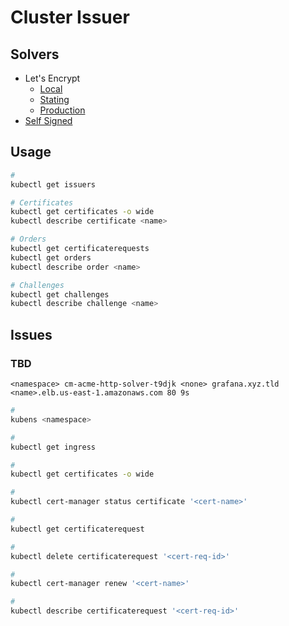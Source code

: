 # Cluster Issuer

## Solvers

- Let's Encrypt
  - [Local](./letsencrypt/local.md)
  - [Stating](./letsencrypt/staging.md)
  - [Production](./letsencrypt/aws-route-53.md)
- [Self Signed](./self-signed.md)

## Usage

```sh
#
kubectl get issuers

# Certificates
kubectl get certificates -o wide
kubectl describe certificate <name>

# Orders
kubectl get certificaterequests
kubectl get orders
kubectl describe order <name>

# Challenges
kubectl get challenges
kubectl describe challenge <name>
```

## Issues

### TBD

```log
<namespace> cm-acme-http-solver-t9djk <none> grafana.xyz.tld <name>.elb.us-east-1.amazonaws.com 80 9s
```

```sh
#
kubens <namespace>

#
kubectl get ingress

#
kubectl get certificates -o wide

#
kubectl cert-manager status certificate '<cert-name>'

#
kubectl get certificaterequest

#
kubectl delete certificaterequest '<cert-req-id>'

#
kubectl cert-manager renew '<cert-name>'

#
kubectl describe certificaterequest '<cert-req-id>'
```

<!-- ####

```log
The certificate request has failed to complete and will be retried: Failed to wait for order resource "<name>" to become ready: order is in "invalid" state:
```

TODO -->
